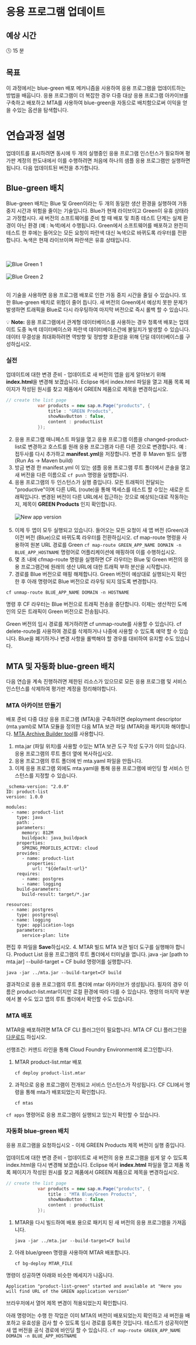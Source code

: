 # 응용 프로그램 업데이트

## 예상 시간

:clock4: 15 분

## 목표

이 과정에서는 blue-green 배포 메커니즘을 사용하여 응용 프로그램을 업데이트하는 방법을 배웁니다. 응용 프로그램이 더 복잡한 경우 다중 대상 응용 프로그램 아카이브를 구축하고 배포하고 MTA를 사용하여 blue-green을 자동으로 배치함으로써 이익을 얻을 수있는 옵션을 탐색합니다.

# 연습과정 설명
업데이트를 표시하려면 동시에 두 개의 실행중인 응용 프로그램 인스턴스가 필요하며 평가판 계정의 한도내에서 이를 수행하려면 처음에 하나의 샘플 응용 프로그램만 실행하면 됩니다. 다음 업데이트된 버전을 추가합니다.

## Blue-green 배치
Blue-green 배치는 Blue 및 Green이라는 두 개의 동일한 생산 환경을 실행하여 가동 중지 시간과 위험을 줄이는 기술입니다. Blue가 현재 라이브이고 Green이 유휴 상태라고 가정합시다. 새 버전의 소프트웨어를 준비 할 때 배포 및 최종 테스트 단계는 실제 환경이 아닌 환경 (예 : 녹색)에서 수행됩니다. Green에서 소프트웨어를 배포하고 완전히 테스트 한 후에는 들어오는 모든 요청이 파란색 대신 녹색으로 바뀌도록 라우터를 전환합니다. 녹색은 현재 라이브이며 파란색은 유휴 상태입니다.

<br><br>
![Blue Green 1](/img/blue_green_1.png?raw=true)
<br><br>
![Blue Green 2](/img/blue_green_2.png?raw=true)
<br><br>

이 기술을 사용하면 응용 프로그램 배포로 인한 가동 중지 시간을 줄일 수 있습니다. 또한 Blue-green 배치로 위험이 줄어 듭니다. 새 버전의 Green에서 예상치 못한 문제가 발생하면 트래픽을 Blue로 다시 라우팅하여 마지막 버전으로 즉시 롤백 할 수 있습니다.

:bulb: **Note:** 응용 프로그램에서 관계형 데이터베이스를 사용하는 경우 청록색 배포는 업데이트 도중 녹색 데이터베이스와 파란색 데이터베이스간에 불일치가 발생할 수 있습니다. 데이터 무결성을 최대화하려면 역방향 및 정방향 호환성을 위해 단일 데이터베이스를 구성하십시오.

### 실전

업데이트에 대한 변경 준비 - 업데이트로 새 버전의 앱을 쉽게 알아보기 위해 **index.html**을 변경해 보겠습니다. Eclipse 에서 index.html 파일을 열고 제품 목록 페이지가 작성된 원시를 찾고 제품에서 GREEN 제품으로 제목을 변경하십시오.

```java
// create the list page
			var products = new sap.m.Page("products", {
				title : "GREEN Products",
				showNavButton : false,
				content : productList
			});
```
2. 응용 프로그램 매니페스트 파일을 열고 응용 프로그램 이름을 changed-product-list로 변경하고 호스트를 원래 응용 프로그램과 다른 다른 것으로 변경합니다. 예 : 접두사를 다시 추가하고 **manifest.yml**을 저장합니다. 변경 후 Maven 빌드 실행 (Run As -> Maven build)
3. 방금 변경 한 manifest.yml 이 있는 샘플 응용 프로그램 루트 폴더에서 콘솔을 열고 새 버전을 다른 이름으로 ```cf push``` 명령을 실행합니다.
4. 응용 프로그램의 두 인스턴스가 실행 중입니다. 모든 트래픽이 전달되는 "productive"이며 다른 URL (route)을 통해 액세스를 테스트 할 수있는 새로운 트래픽입니다. 변경된 버전이 다른 URL에서 접근하는 것으로 예상되는대로 작동하는지, 제목이 **GREEN Products** 인지 확인합니다.
<br><br>![New app version](/img/changed_app_UI.png?raw=true)
<br><br>
5. 이제 두 앱이 모두 실행되고 있습니다. 들어오는 모든 요청이 새 앱 버전 (Green)과 이전 버전 (Blue)으로 바뀌도록 라우터를 전환하십시오. cf map-route 명령을 사용하여 원본 URL 경로를 Green ```cf map-route GREEN_APP_NAME DOMAIN -n BLUE_APP_HOSTNAME``` 명령어로 어플리케이션에 매핑하여 이를 수행하십시오.
6. 몇 초 내에 cfmap-route 명령을 실행하면 CF 라우터는 Blue 및 Green 버전의 응용 프로그램간에 원래의 생산 URL에 대한 트래픽 부하 분산을 시작합니다.
7. 경로를 Blue 버전으로 매핑 해제합니다. Green 버전이 예상대로 실행되는지 확인한 후 아래 명령어로 Blue 버전으로 라우팅 되지 않도록 변경합니다.
```
cf unmap-route BLUE_APP_NAME DOMAIN -n HOSTNAME
```
명령 후 CF 라우터는 Blue 버전으로 트래픽 전송을 중단합니다. 이제는 생산적인 도메인의 모든 트래픽이 Green 버전으로 전송됩니다.

Green 버전의 임시 경로를 제거하려면 cf unmap-route를 사용할 수 있습니다. cf delete-route를 사용하여 경로를 삭제하거나 나중에 사용할 수 있도록 예약 할 수 있습니다. Blue을 폐기하거나 변경 사항을 롤백해야 할 경우를 대비하여 유지할 수도 있습니다.

## MTA 및 자동화 blue-green 배치

다음 연습을 계속 진행하려면 제한된 리소스가 있으므로 모든 응용 프로그램 및 서비스 인스턴스를 삭제하여 평가판 계정을 정리해야합니다.

### MTA 아카이브 만들기
배포 준비 다중 대상 응용 프로그램 (MTA)을 구축하려면 deployment descriptor (mta.yaml)로 MTA 모듈을 정의한 다음 MTA 보관 파일 (MTAR)을 패키지화 해야합니다. [MTA Archive Builder tool](https://help.sap.com/viewer/58746c584026430a890170ac4d87d03b/HANA%202.0%20SPS%2002/en-US/ba7dd5a47b7a4858a652d15f9673c28d.html)를 사용합니다.

1. mta.jar (파일 위치)를 사용할 수있는 MTA 보관 도구 작성 도구가 이미 있습니다. 응용 프로그램의 루트 폴더 옆에 복사하십시오.
2. 응용 프로그램의 루트 폴더에 빈 mta.yaml 파일을 만듭니다.
3. 이제 응용 프로그램 외에도 mta.yaml을 통해 응용 프로그램에 바인딩 할 서비스 인스턴스를 지정할 수 있습니다.

```Configuration
_schema-version: "2.0.0"
ID: product-list
version: 1.0.0

modules:
  - name: product-list
    type: java
    path: .
    parameters:
      memory: 812M
      buildpack: java_buildpack
    properties:
      SPRING_PROFILES_ACTIVE: cloud
    provides:
      - name: product-list
        properties:
          url: "${default-url}"
    requires:
      - name: postgres
      - name: logging
    build-parameters:
      build-result: target/*.jar

resources:
  - name: postgres
    type: postgresql
  - name: logging
    type: application-logs
    parameters:
      service-plan: lite
```
편집 후 파일을 **Save**하십시오.
4. MTAR 빌드 MTA 보관 빌더 도구를 실행해야 합니다. Product List 응용 프로그램의 루트 폴더에서 터미널을 엽니다. java -jar [path to mta.jar] --build-target = CF build 명령어를 실행합니다. 
```
java -jar ../mta.jar --build-target=CF build
```

결과적으로 응용 프로그램의 루트 폴더에 mtar 아카이브가 생성됩니다. 필자의 경우 이름은 product-list.mtar이지만 로컬 환경에 따라 다를 수 있습니다. 명령의 마지막 부분에서 볼 수도 있고 앱의 루트 폴더에서 확인할 수도 있습니다.

### MTA 배포

MTAR을 배포하려면 MTA CF CLI 플러그인이 필요합니다. MTA CF CLI 플러그인을 [다운로드](https://tools.hana.ondemand.com/#cloud) 하십시오.

선행조건: 커맨드 라인을 통해 Cloud Foundry Environment에 로그인합니다.

1. MTAR product-list.mtar 배포

	```
	cf deploy product-list.mtar
	```
2. 과적으로 응용 프로그램이 전개되고 서비스 인스턴스가 작성됩니다. CF CLI에서 명령을 통해 mta가 배포되었는지 확인합니다.

	```
	cf mtas
	```
```cf apps``` 명령어로 응용 프로그램이 실행되고 있는지 확인할 수 있습니다.

### 자동화 blue-green 배치
응용 프로그램을 요청하십시오 - 이제 GREEN Products 제목 버전이 실행 중입니다.

업데이트에 대한 변경 준비 - 업데이트로 새 버전의 응용 프로그램을 쉽게 알 수 있도록 index.html을 다시 변경해 보겠습니다. Eclipse 에서 **index.html** 파일을 열고 제품 목록 페이지가 작성된 원시를 찾고 제품에서 GREEN 제품으로 제목을 변경하십시오.

```java
// create the list page
			var products = new sap.m.Page("products", {
				title : "MTA Blue/Green Products",
				showNavButton : false,
				content : productList
			});
```
1. MTAR을 다시 빌드하여 배포 용으로 패키지 된 새 버전의 응용 프로그램을 가져옵니다.

	```
	java -jar ../mta.jar --build-target=CF build
	```
2. 아래 blue/green 명령을 사용하여 MTAR 배포합니다.

	```
	cf bg-deploy MTAR_FILE
	```
명령이 성공하면 아래와 비슷한 메세지가 나옵니다.

```
Application "product-list-green" started and available at "Here you will find URL of the GREEN application version"
```
브라우저에서 열어 제목 변경이 적용되었는지 확인합니다.

아래 명령어는 수행 한 작업은 이미 MTA의 버전이 배포되었는지 확인하고 새 버전을 배포하고 유효성을 검사 할 수 있도록 임시 경로를 등록한 것입니다. 테스트가 성공적이면 새 앱 버전을 공식 경로에 바인딩 할 수 있습니다.
```cf map-route GREEN_APP_NAME DOMAIN -n BLUE_APP_HOSTNAME```
